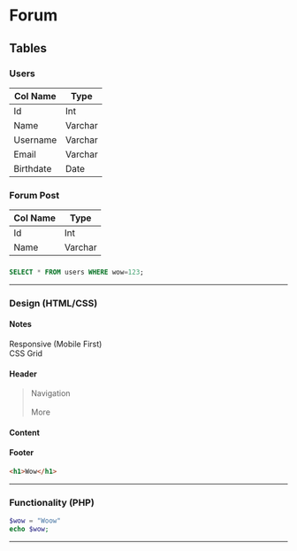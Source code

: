 # Forum

## Tables

### Users
| Col Name  | Type    |
|-----------|---------|
| Id        | Int     |
| Name      | Varchar |
| Username  | Varchar |
| Email     | Varchar |
| Birthdate | Date    |

### Forum Post

| Col Name  | Type    |
|-----------|---------|
| Id        | Int     |
| Name      | Varchar |

### 
```sql
SELECT * FROM users WHERE wow=123;
```
---

### Design (HTML/CSS)

#### Notes
Responsive (Mobile First)<br>
CSS Grid



#### Header
<blockquote>
Navigation<br>
<br>
More
</blockquote>

#### Content

#### Footer

```html
<h1>Wow</h1>
```
---

### Functionality (PHP)
```php
$wow = "Woow"
echo $wow;
```
---